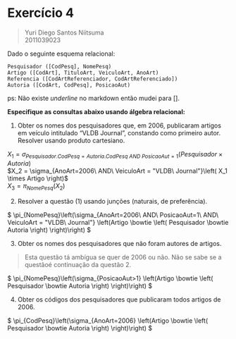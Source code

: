# Exercício 4

> Yuri Diego Santos Niitsuma  
> 2011039023

Dado o seguinte esquema relacional:  
```
Pesquisador ([CodPesq], NomePesq)
Artigo ([CodArt], TituloArt, VeiculoArt, AnoArt)
Referencia ([CodArtReferenciador, CodArtReferenciado])
Autoria ([CodArt, CodPesq], PosicaoAut)
```
ps: Não existe *underline* no markdown então mudei para [].

<!-- ### Símbolos -->

<!-- $$R \bowtie S = \left\{ r \cup s \ \vert \ r \in R \ \land \ s \in S \ \land \ \mathit{Fun}(r \cup s) \right\}$$
$$R\times S:=\{(r_{1},r_{2},\dots ,r_{n},s_{1},s_{2},\dots ,s_{m})|(r_{1},r_{2},\dots ,r_{n})\in R,(s_{1},s_{2},\dots ,s_{m})\in S\}$$
$$\Pi_{a_1, \ldots,a_n}( R )$$
$${\displaystyle \sigma _{{\text{isFriend = true}}\,\lor \,{\text{isBusinessContact = true}}}({\text{addressBook}})}$$
$$\rho_{\text{isBusinessContact / isFriend} } ( \text{addressBook} )$$ -->

<!-- $$
\bowtie
\times
\pi
\sigma
\rho
$$ -->

**Especifique as consultas abaixo usando álgebra relacional:**  

1. Obter os nomes dos pesquisadores que, em 2006, publicaram artigos em veículo intitulado “VLDB Journal”, constando como primeiro autor. Resolver usando produto cartesiano.

$X_1 = \sigma_{Pesquisador.CodPesq = Autoria.CodPesq\ AND\ PosicaoAut = 1} \left( Pesquisador \times Autoria \right)$  
$X_2 = \sigma_{AnoArt=2006\ AND\ VeiculoArt = "VLDB\ Journal"}\left( X_1 \times Artigo \right)$  
$X_3 = \pi_{NomePesq}(X_2)$  

2. Resolver a questão (1) usando junções (naturais, de preferência).

$
\pi_{NomePesq}\left(\sigma_{AnoArt=2006\ AND\ PosicaoAut=1\ AND\ VeiculoArt = "VLDB\ Journal"} \left(Artigo \bowtie \left( Pesquisador \bowtie Autoria \right) \right)\right)
$

3. Obter os nomes dos pesquisadores que não foram autores de artigos.  

> Esta questão tá ambígua se quer de 2006 ou não. Não se sabe se a questãoé continuação da questão 2.

$
\pi_{NomePesq}\left(\sigma_{PosicaoAut>1} \left(Artigo \bowtie \left( Pesquisador \bowtie Autoria \right) \right)\right)
$

4. Obter os códigos dos pesquisadores que publicaram todos artigos de 2006.

$
\pi_{CodPesq}\left(\sigma_{AnoArt=2006} \left(Artigo \bowtie \left( Pesquisador \bowtie Autoria \right) \right)\right)
$
